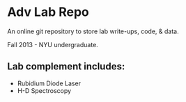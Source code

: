 Adv Lab Repo
============

An online git repository to store lab write-ups, code, & data.


Fall 2013 - NYU undergraduate.


Lab complement includes:
------------------------
* Rubidium Diode Laser
* H-D Spectroscopy

